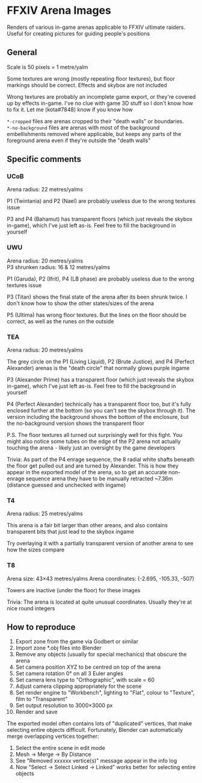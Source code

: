 # FFXIV Arena Images

Renders of various in-game arenas applicable to FFXIV ultimate raiders. Useful
for creating pictures for guiding people's positions

## General
Scale is 50 pixels = 1 metre/yalm

Some textures are wrong (mostly repeating floor textures), but floor markings
should be correct. Effects and skybox are not included

Wrong textures are probably an incomplete game export, or they're covered up by
effects in-game. I've no clue with game 3D stuff so I don't know how to fix it.
Let me (kota#7848) know if you know how

`*-cropped` files are arenas cropped to their "death walls" or boundaries.  
`*-no-background` files are arenas with most of the background embellishments
removed where applicable, but keeps any parts of the foreground arena even if
they're outside the "death walls"

## Specific comments
### UCoB
Arena radius: 22 metres/yalms

P1 (Twintania) and P2 (Nael) are probably useless due to the wrong textures issue

P3 and P4 (Bahamut) has transparent floors (which just reveals the skybox in-game),
which I've just left as-is. Feel free to fill the background in yourself

### UWU
Arena radius: 20 metres/yalms  
P3 shrunken radius: 16 & 12 metres/yalms

P1 (Garuda), P2 (Ifrit), P4 (LB phase) are probably useless due to the wrong
textures issue

P3 (Titan) shows the final state of the arena after its been shrunk twice. I
don't know how to show the other states/sizes of the arena

P5 (Ultima) has wrong floor textures. But the lines on the floor should be
correct, as well as the runes on the outside

### TEA
Arena radius: 20 metres/yalms

The grey circle on the P1 (Living Liquid), P2 (Brute Justice), and P4 (Perfect
Alexander) arenas is the "death circle" that normally glows purple ingame

P3 (Alexander Prime) has a transparent floor (which just reveals the skybox in-game),
which I've just left as-is. Feel free to fill the background in yourself

P4 (Perfect Alexander) technically has a transparent floor too, but it's fully
enclosed further at the bottom (so you can't see the skybox through it). The
version including the background shows the bottom of the enclosure, but the
no-background version shows the transparent floor

P.S. The floor textures all turned out surprisingly well for this fight. You
might also notice some tubes on the edge of the P2 arena not actually touching
the arena - likely just an oversight by the game developers

Trivia: As part of the P4 enrage sequence, the 8 radial white shafts beneath the
floor get pulled out and are turned by Alexander. This is how they appear in the
exported model of the arena, so to get an accurate non-enrage sequence arena they
have to be manually retracted ~7.36m (distance guessed and unchecked with ingame)

### T4
Arena radius: 25 metres/yalms

This arena is a fair bit larger than other areans, and also contains transparent
bits that just lead to the skybox ingame

Try overlaying it with a partially transparent version of another arena to see
how the sizes compare

### T8
Arena size: 43×43 metres/yalms
Arena coordinates: (-2.695, -105.33, -507)

Towers are inactive (under the floor) for these images

Trivia: The arena is located at quite unusual coordinates. Usually they're at
nice round integers

## How to reproduce
 1. Export zone from the game via Godbert or similar
 2. Import zone *.obj files into Blender
 3. Remove any objects (usually for special mechanics) that obscure the arena
 4. Set camera position XYZ to be centred on top of the arena
 5. Set camera rotation 0° on all 3 Euler angles
 6. Set camera lens type to "Orthographic", with scale = 60
 7. Adjust camera clipping appropriately for the scene
 8. Set render engine to "Workbench", lighting to "Flat", colour to "Texture", film to "Transparent"
 9. Set output resolution to 3000×3000 px
10. Render and save

The exported model often contains lots of "duplicated" vertices, that make
selecting entire objects difficult. Fortunately, Blender can automatically merge
overlapping vertices together:

1. Select the entire scene in edit mode
2. Mesh → Merge → By Distance
3. See "Removed xxxxxx vertice(s)" message appear in the info log
4. Now "Select → Select Linked → Linked" works better for selecting entire objects

